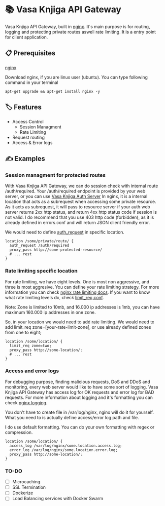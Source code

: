 # 📚 Vasa Knjiga API Gateway
Vasa Knjiga API Gateway, built in [nginx](https://nginx.com/). It's main purpose is for routing, logging and protecting private routes aswell rate limiting. It is a entry point for client application.

## 📋 Prerequisites
[nginx](https://nginx.com/)

Download nginx, if you are linux user (ubuntu). You can type following command in your terminal 

```
apt-get upgrade && apt-get install nginx -y
```

## 🏷️ Features
- Access Control
  - Session Managment
  - Rate Limiting
- Request routing
- Access & Error logs

## ✍️ Examples

### Session managment for protected routes
With Vasa Knjiga API Gateway, we can do session check with internal route /auth/required.
Your /auth/required endpoint is provided by your web server, or you can use [Vasa Knjiga Auth Server](https://github.com/vojinpavlovic/vasaknjiga_auth)
In nginx, it is a internal location that acts as a subrequest when accessing some private resource.
As it acts as subrequest, it will pass to resource server if your auth web server returns 2xx http status, and return 4xx http status code if session is not valid.
I do recommend that you use 403 http code (forbidden), as it is already defined in errors.conf and will return JSON client friendly error.

We would need to define [auth_request](https://nginx.org/en/docs/http/ngx_http_auth_request_module.html) in specific location.


```
location /some/private/route/ {
  auth_request /auth/required
  proxy_pass http://some-protected-resource/
  # ... rest
}
```

### Rate limiting specific location

For rate limiting, we have eight levels. One is most non aggressive, and three is most aggresive. You can define your rate limiting strategy. For more information you can check [nginx rate limiting docs](https://docs.nginx.com/nginx/admin-guide/security-controls/controlling-access-proxied-http/).
If you want to know what rate limiting levels do, check [limit_req.conf](https://github.com/vojinpavlovic/vasaknjiga_gateway/blob/main/limit_req.conf).

Note: Zone is limited to 10mb, and 16.000 ip addresses is 1mb, you can have maximum 160.000 ip addresses in one zone.

So, in your location we would need to add rate limiting. We would need to add limit_req zone=[your-rate-limit-zone], or use already defined zones from one to eight;

```
location /some/location/ {
  limit_req zone=two;
  proxy_pass http://some-location/;
  # ... rest
}
```

### Access and error logs

For debugging purpose, finding malicious requests, DoS and DDoS and monitoring, every web server would like to have some sort of logging. Vasa Knjiga API Gateway has access log for OK requests and error log for BAD requests. For more information about logging and it's formatting you can check [nginx logging](https://docs.nginx.com/nginx/admin-guide/monitoring/logging/).

You don't have to create file in /var/log/nginx, nginx will do it for yourself. What you need to is actually define access/error log path and file.

I do use default formatting. You can do your own formatting with regex or compression.

```
location /some/location/ {
  access_log /var/log/nginx/some.location.access.log;
  error_log /var/log/nginx/some.location.error.log;
  proxy_pass http://some-location/;
}
```

### TO-DO
- [ ] Microcaching
- [ ] SSL Termination
- [ ] Dockerize
- [ ] Load Balancing services with Docker Swarm
